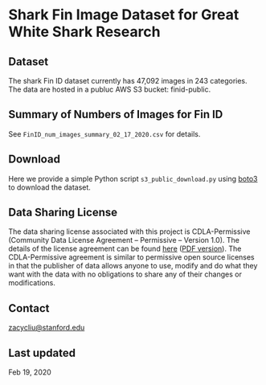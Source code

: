 # Shark Fin Image Dataset for Great White Shark Research

## Dataset
The shark Fin ID dataset currently has 47,092 images in 243 categories. The data are hosted in a publuc AWS S3 bucket: finid-public.

## Summary of Numbers of Images for Fin ID
See `FinID_num_images_summary_02_17_2020.csv` for details.

## Download
Here we provide a simple Python script `s3_public_download.py` using [boto3](https://github.com/boto/boto3) to download the dataset.

## Data Sharing License
The data sharing license associated with this project is CDLA-Permissive (Community Data License Agreement – Permissive – Version 1.0). The details of the license agreement can be found [here](https://cdla.io/permissive-1-0/) ([PDF version](https://cdla.io/permissive-1-0/wp-content/uploads/sites/52/2017/10/CDLA-Permissive-v1.0.pdf)). The CDLA-Permissive agreement is similar to permissive open source licenses in that the publisher of data allows anyone to use, modify and do what they want with the data with no obligations to share any of their changes or modifications.

## Contact
zacycliu@stanford.edu

## Last updated
Feb 19, 2020
